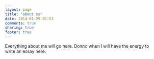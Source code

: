 ```yaml
---
layout: page
title: "about me"
date: 2014-01-29 01:53
comments: true
sharing: true
footer: true
---
```


Everything about me will go here. Donno when I will have the energy to write an essay here.